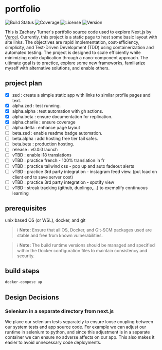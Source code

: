 # portfolio

![Build Status](https://img.shields.io/github/actions/workflow/status/FlaccidFacade/portfolio/ci.yml?branch=main)
![Coverage](https://img.shields.io/badge/coverage-80%20-brightgreen)
![License](https://img.shields.io/github/license/FlaccidFacade/portfolio)
![Version](https://img.shields.io/github/package-json/v/FlaccidFacade/portfolio/app)

This is Zachary Turner's portfolio source code used to explore Next.js by [Vercel](./vercel.info). Currently, this project is a static page to host some basic layout with site links. The objectives are rapid implementation, cost-efficiency, simplicity, and Test-Driven Development (TDD) using containerization and automated testing. The project is designed to scale efficiently while minimizing code duplication through a nano-component approach. The ultimate goal is to practice, explore some new frameworks, familiarize myself with alternative solutions, and enable others.

## project plan

- [x] zed : create a simple static app with links to similar profile pages and text.
- [x] alpha.zed : test running.
- [x] alpha.alpha : test automation with gh actions.
- [x] alpha.beta : ensure documentation for replication.
- [x] alpha.charlie : ensure coverage
- [ ] alpha.delta : enhance page layout
- [ ] beta.zed : enable readme badge automation.
- [ ] beta.alpha : add hosting free tier fail safes.
- [ ] beta.beta : production hosting.
- [ ] release : v0.0.0 launch
- [ ] vTBD : enable i18 translations
- [ ] vTBD : practice french - 100% translation in fr
- [ ] vTBD : practice tailwind css - pop up and auto fadeout alerts
- [ ] vTBD : practice 3rd party integration - instagram feed view. (put load on client end to save server cost)
- [ ] vTBD : practice 3rd party integration - spotify view
- [ ] vTBD : streak tracking (github, duolingo,...) to exemplify continuous learning

## prerequisites

unix based OS (or WSL), docker, and git

> ℹ️ **Note:** Ensure that all OS, Docker, and Git-SCM packages used are stable and free from known vulnerabilities.

> ℹ️ **Note:** The build runtime versions should be managed and specified within the Docker configuration files to maintain consistency and security.

## build steps

```bash
docker-compose up
```

## Design Decisions

### Selenium in a separate directory from next.js

We place our selenium tests separately to ensure loose coupling between our system tests and app source code. For example we can adjust our runtime in selenium to python, and since this adjustment is in a separate container we can ensure no adverse affects on our app. This also makes it easier to avoid unnecessary code deployments.

